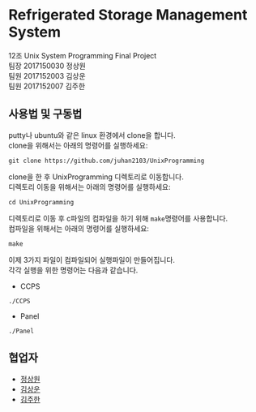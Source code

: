 # Refrigerated Storage Management System

12조 Unix System Programming Final Project<br/>
팀장 2017150030 정상원<br/>
팀원 2017152003 김상운<br/>
팀원 2017152007 김주한<br/>

## 사용법 및 구동법

putty나 ubuntu와 같은 linux 환경에서 clone을 합니다.<br/>
clone을 위해서는 아래의 명령어를 실행하세요:

```
git clone https://github.com/juhan2103/UnixProgramming
```

clone을 한 후 UnixProgramming 디렉토리로 이동합니다.<br/>
디렉토리 이동을 위해서는 아래의 명령어를 실행하세요:

```
cd UnixProgramming
```

디렉토리로 이동 후 c파일의 컴파일을 하기 위해 `make`명령어를 사용합니다.<br/>
컴파일을 위해서는 아래의 명령어를 실행하세요:

```
make
```

이제 3가지 파일이 컴파일되어 실행파일이 만들어집니다.<br/>
각각 실행을 위한 명령어는 다음과 같습니다.<br/>

- CCPS

```
./CCPS
```

- Panel

```
./Panel
```

## 협업자

- [정상원](https://github.com/jsw0402)<br/>
- [김상운](https://github.com/issiscv)<br/>
- [김주한](https://github.com/juhan2103)<br/>
